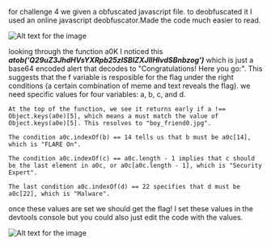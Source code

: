 
for challenge 4 we given a obfuscated javascript file. to deobfuscated it I used an online javascript deobfuscator.Made the code much easier to read.

![Alt text for the image](./img/meme.png)



looking through the function a0K I noticed this ***atob('Q29uZ3JhdHVsYXRpb25zISBIZXJlIHlvdSBnbzog')*** which is just a base64 encoded alert that decodes to "Congratulations! Here you go:".
This suggests that the f variable is resposible for the flag under the right conditions (a certain combination of meme and text reveals the flag).
we need specific values for four variables: a, b, c, and d.
```
At the top of the function, we see it returns early if a !== Object.keys(a0e)[5], which means a must match the value of Object.keys(a0e)[5]. This resolves to "boy_friend0.jpg".

The condition a0c.indexOf(b) == 14 tells us that b must be a0c[14], which is "FLARE On".

The condition a0c.indexOf(c) == a0c.length - 1 implies that c should be the last element in a0c, or a0c[a0c.length - 1], which is "Security Expert".

The last condition a0c.indexOf(d) == 22 specifies that d must be a0c[22], which is "Malware".
```

once these values are set we should get the flag! I set these values in the devtools console but you could also just edit the code with the values.

![Alt text for the image](./img/flagpopup.png)

